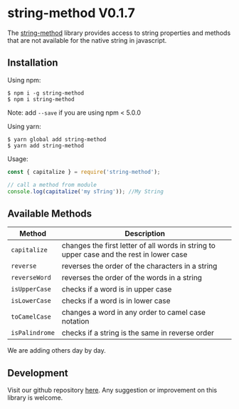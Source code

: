 # string-method V0.1.7

The [string-method](https://github.com/oreste-abizera/string-method) library provides access to string properties and methods that are not available for the native string in javascript.

## Installation

Using npm:

```shell
$ npm i -g string-method
$ npm i string-method
```

Note: add `--save` if you are using npm < 5.0.0

Using yarn:

```shell
$ yarn global add string-method
$ yarn add string-method
```

Usage:

```js
const { capitalize } = require('string-method');

// call a method from module
console.log(capitalize('my sTring')); //My String
```

## Available Methods

| Method         | Description                                                                              |
| -------------- | ---------------------------------------------------------------------------------------- |
| `capitalize`   | changes the first letter of all words in string to upper case and the rest in lower case |
| `reverse`      | reverses the order of the characters in a string                                         |
| `reverseWord`  | reverses the order of the words in a string                                              |
| `isUpperCase`  | checks if a word is in upper case                                                        |
| `isLowerCase`  | checks if a word is in lower case                                                        |
| `toCamelCase`  | changes a word in any order to camel case notation                                       |
| `isPalindrome` | checks if a string is the same in reverse order                                          |

We are adding others day by day.

## Development

Visit our github repository [here](https://github.com/oreste-abizera/string-method). Any suggestion or improvement on this library is welcome.
